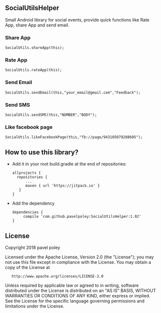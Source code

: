 ## SocialUtilsHelper
Small Android library for social events, provide quick functions like Rate App, share App and send email.

### Share App
    SocialUtils.shareApp(this);

### Rate App
    SocialUtils.rateApp(this);

### Send Email
    SocialUtils.sendEmail(this,"your_email@gmail.com","Feedback");
    
### Send SMS    
    SocialUtils.sendSMS(this,"NUMBER","BODY");
    
### Like facebook page
    SocialUtils.likeFacebookPage(this,"fb://page/943105079208605");
    
## How to use this library?
+ Add it in your root build.gradle at the end of repositories:

	  allprojects {
		repositories {
			...
			maven { url 'https://jitpack.io' }
		 }
	  }
  
 + Add the dependency

	   dependencies {
	        compile 'com.github.pavelpoley:SocialUtilsHelper:1.02'
	   }
    
    
 ## License
Copyright 2018 pavel poley

   Licensed under the Apache License, Version 2.0 (the "License");
   you may not use this file except in compliance with the License.
   You may obtain a copy of the License at

       http://www.apache.org/licenses/LICENSE-2.0

   Unless required by applicable law or agreed to in writing, software
   distributed under the License is distributed on an "AS IS" BASIS,
   WITHOUT WARRANTIES OR CONDITIONS OF ANY KIND, either express or implied.
   See the License for the specific language governing permissions and
limitations under the License.
